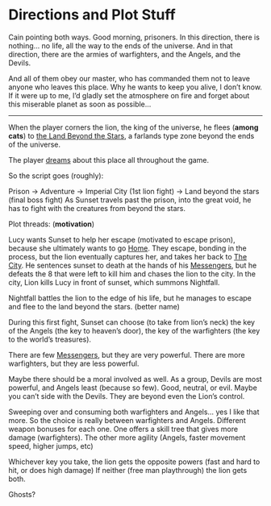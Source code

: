 # Directions and Plot Stuff

Cain pointing both ways.
Good morning, prisoners. In this direction, there is nothing… no life, all the way to the ends of the universe.
And in that direction, there are the armies of warfighters, and the Angels, and the Devils.

And all of them obey our master, who has commanded them not to leave anyone who leaves this place.
Why he wants to keep you alive, I don’t know. If it were up to me, I’d gladly set the atmosphere on fire and forget about this miserable planet as soon as possible…

***

When the player corners the lion, the king of the universe, he flees (**among cats**) to [the Land Beyond the Stars](/p/a2ad74c520014a0c8070f22f5930797d), a farlands type zone beyond the ends of the universe.

The player [dreams](/p/c6ada77226e24eab9558973d33216c8c) about this place all throughout the game.

So the script goes (roughly):

Prison -> Adventure -> Imperial City (1st lion fight) -> Land beyond the stars (final boss fight)
As Sunset travels past the prison, into the great void, he has to fight with the creatures from beyond the stars.

Plot threads: (**motivation**)

Lucy wants Sunset to help her escape (motivated to escape prison), because she ultimately wants to go [Home](/p/a20eec20a73b4baf90f96bd591b6d7ee). They escape, bonding in the process, but the lion eventually captures her, and takes her back to [The City](/p/10e73639c05f4ed1bc3262e2e8d8296c).
He sentences sunset to death at the hands of his [Messengers](/p/ad88bd18603b455db621ae9f9243c7e4), but he defeats the 8 that were left to kill him and chases the lion to the city.
In the city, Lion kills Lucy in front of sunset, which summons Nightfall.

Nightfall battles the lion to the edge of his life, but he manages to escape and flee to the land beyond the stars. (better name)

During this first fight, Sunset can choose (to take from lion’s neck) the key of the Angels (the key to heaven’s door), the key of the warfighters (the key to the world’s treasures).

There are few [Messengers](/p/ad88bd18603b455db621ae9f9243c7e4), but they are very powerful. There are more warfighters, but they are less powerful.

Maybe there should be a moral involved as well. As a group, Devils are most powerful, and Angels least (because so few). Good, neutral, or evil. Maybe you can’t side with the Devils. They are beyond even the Lion’s control.

Sweeping over and consuming both warfighters and Angels… yes I like that more. So the choice is really between warfighters and Angels. Different weapon bonuses for each one. One offers a skill tree that gives more damage (warfighters). The other more agility (Angels, faster movement speed, higher jumps, etc)

Whichever key you take, the lion gets the opposite powers (fast and hard to hit, or does high damage)
If neither (free man playthrough) the lion gets both.

Ghosts?

